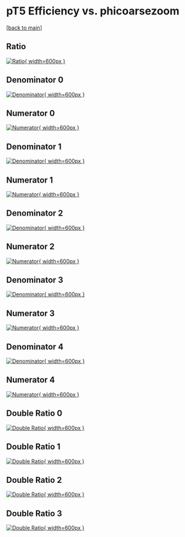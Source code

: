 # pT5 Efficiency vs. phicoarsezoom

[[back to main](./)]



## Ratio

[![Ratio](../mtv/var/pT5_vtr_321_-1_eff_phicoarsezoom.png){ width=600px }](../mtv/var/pT5_vtr_321_-1_eff_phicoarsezoom.pdf)

## Denominator 0

[![Denominator](../mtv/den/pT5_vtr_321_-1_eff_phicoarsezoom_den0.png){ width=600px }](../mtv/den/pT5_vtr_321_-1_eff_phicoarsezoom_den0.pdf)

## Numerator 0

[![Numerator](../mtv/num/pT5_vtr_321_-1_eff_phicoarsezoom_num0.png){ width=600px }](../mtv/num/pT5_vtr_321_-1_eff_phicoarsezoom_num0.pdf)

## Denominator 1

[![Denominator](../mtv/den/pT5_vtr_321_-1_eff_phicoarsezoom_den1.png){ width=600px }](../mtv/den/pT5_vtr_321_-1_eff_phicoarsezoom_den1.pdf)

## Numerator 1

[![Numerator](../mtv/num/pT5_vtr_321_-1_eff_phicoarsezoom_num1.png){ width=600px }](../mtv/num/pT5_vtr_321_-1_eff_phicoarsezoom_num1.pdf)

## Denominator 2

[![Denominator](../mtv/den/pT5_vtr_321_-1_eff_phicoarsezoom_den2.png){ width=600px }](../mtv/den/pT5_vtr_321_-1_eff_phicoarsezoom_den2.pdf)

## Numerator 2

[![Numerator](../mtv/num/pT5_vtr_321_-1_eff_phicoarsezoom_num2.png){ width=600px }](../mtv/num/pT5_vtr_321_-1_eff_phicoarsezoom_num2.pdf)

## Denominator 3

[![Denominator](../mtv/den/pT5_vtr_321_-1_eff_phicoarsezoom_den3.png){ width=600px }](../mtv/den/pT5_vtr_321_-1_eff_phicoarsezoom_den3.pdf)

## Numerator 3

[![Numerator](../mtv/num/pT5_vtr_321_-1_eff_phicoarsezoom_num3.png){ width=600px }](../mtv/num/pT5_vtr_321_-1_eff_phicoarsezoom_num3.pdf)

## Denominator 4

[![Denominator](../mtv/den/pT5_vtr_321_-1_eff_phicoarsezoom_den4.png){ width=600px }](../mtv/den/pT5_vtr_321_-1_eff_phicoarsezoom_den4.pdf)

## Numerator 4

[![Numerator](../mtv/num/pT5_vtr_321_-1_eff_phicoarsezoom_num4.png){ width=600px }](../mtv/num/pT5_vtr_321_-1_eff_phicoarsezoom_num4.pdf)

## Double Ratio 0

[![Double Ratio](../mtv/ratio/pT5_vtr_321_-1_eff_phicoarsezoom_ratio0.png){ width=600px }](../mtv/ratio/pT5_vtr_321_-1_eff_phicoarsezoom_ratio0.pdf)

## Double Ratio 1

[![Double Ratio](../mtv/ratio/pT5_vtr_321_-1_eff_phicoarsezoom_ratio1.png){ width=600px }](../mtv/ratio/pT5_vtr_321_-1_eff_phicoarsezoom_ratio1.pdf)

## Double Ratio 2

[![Double Ratio](../mtv/ratio/pT5_vtr_321_-1_eff_phicoarsezoom_ratio2.png){ width=600px }](../mtv/ratio/pT5_vtr_321_-1_eff_phicoarsezoom_ratio2.pdf)

## Double Ratio 3

[![Double Ratio](../mtv/ratio/pT5_vtr_321_-1_eff_phicoarsezoom_ratio3.png){ width=600px }](../mtv/ratio/pT5_vtr_321_-1_eff_phicoarsezoom_ratio3.pdf)

